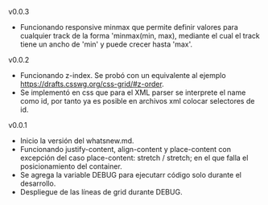v0.0.3
- Funcionando responsive minmax que permite definir valores para cualquier track de la 
forma 'minmax(min, max), mediante el cual el track tiene un ancho de 'min' y puede crecer hasta 'max'.

v0.0.2
- Funcionando z-index. Se probó con un equivalente al ejemplo https://drafts.csswg.org/css-grid/#z-order.
- Se implementó en css que para el XML parser se interprete el name como id, por tanto ya es posible en 
archivos xml colocar selectores de id. 

v0.0.1
- Inicio la versión del whatsnew.md.
- Funcionando justify-content, align-content y place-content con excepción del caso 
place-content: stretch / stretch; en el que falla el posicionamiento del container.
- Se agrega la variable DEBUG para ejecutarr código solo durante el desarrollo.
- Despliegue de las líneas de grid durante DEBUG.

